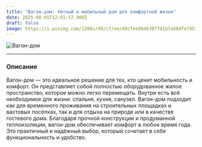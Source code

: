 ```yaml
---
title: "Вагон-дом: Уютный и мобильный дом для комфортной жизни"
date: 2025-08-05T12:01:57.900Z
draft: false
image: https://i.pinimg.com/1200x/49/cf/ee/49cfee98463977d1b7a88dfe7453a980.jpg
---
```

![Вагон-дом](https://i.pinimg.com/1200x/49/cf/ee/49cfee98463977d1b7a88dfe7453a980.jpg)

- - -

### Описание

Вагон-дом — это идеальное решение для тех, кто ценит мобильность и комфорт. Он представляет собой полностью оборудованное жилое пространство, которое можно легко перемещать. Внутри есть всё необходимое для жизни: спальня, кухня, санузел. Вагон-дом подходит как для временного проживания на строительных площадках и вахтовых посёлках, так и для отдыха на природе или в качестве гостевого дома. Благодаря прочной конструкции и продуманной теплоизоляции, вагон-дом обеспечивает комфорт в любое время года. Это практичный и надёжный выбор, который сочетает в себе функциональность и удобство.